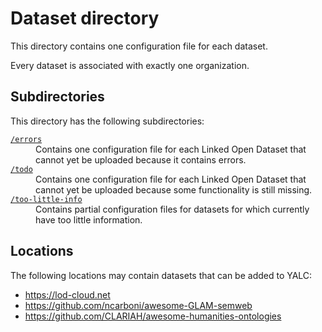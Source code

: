 # Dataset directory

This directory contains one configuration file for each dataset.

Every dataset is associated with exactly one organization.

## Subdirectories

This directory has the following subdirectories:

<dl>
  <dt><a href="errors"><code>/errors</code></a></dt>
  <dd>Contains one configuration file for each Linked Open Dataset that cannot yet be uploaded because it contains errors.</dd>
  <dt><a href="todo"><code>/todo</code></a></dt>
  <dd>Contains one configuration file for each Linked Open Dataset that cannot yet be uploaded because some functionality is still missing.</dd>
  <dt><a href="too-little-info"><code>/too-little-info</code></a></dt>
  <dd>Contains partial configuration files for datasets for which currently have too little information.</dd>
</dl>

## Locations

The following locations may contain datasets that can be added to YALC:

  - https://lod-cloud.net
  - https://github.com/ncarboni/awesome-GLAM-semweb
  - https://github.com/CLARIAH/awesome-humanities-ontologies
